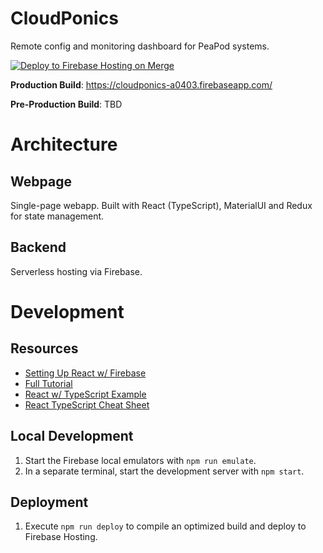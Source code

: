 # CloudPonics
Remote config and monitoring dashboard for PeaPod systems.

[![Deploy to Firebase Hosting on Merge](https://github.com/PeaPodTechnologies/CloudPonics/actions/workflows/deploy-master.yml/badge.svg)](https://github.com/PeaPodTechnologies/CloudPonics/actions/workflows/deploy-master.yml)

**Production Build**: https://cloudponics-a0403.firebaseapp.com/

**Pre-Production Build**: TBD

# Architecture

## Webpage

Single-page webapp. Built with React (TypeScript), MaterialUI and Redux for state management.

## Backend

Serverless hosting via Firebase.

# Development

## Resources

- [Setting Up React w/ Firebase](https://www.youtube.com/watch?v=mwNATxfUsgI)
- [Full Tutorial](https://www.youtube.com/watch?v=m_u6P5k0vP0)
- [React w/ TypeScript Example](https://www.typescriptlang.org/play?jsx=2&esModuleInterop=true&e=196#example/typescript-with-react)
- [React TypeScript Cheat Sheet](https://react-typescript-cheatsheet.netlify.app/)

## Local Development

1. Start the Firebase local emulators with `npm run emulate`.
2. In a separate terminal, start the development server with `npm start`.

## Deployment

1. Execute `npm run deploy` to compile an optimized  build and deploy to Firebase Hosting.

